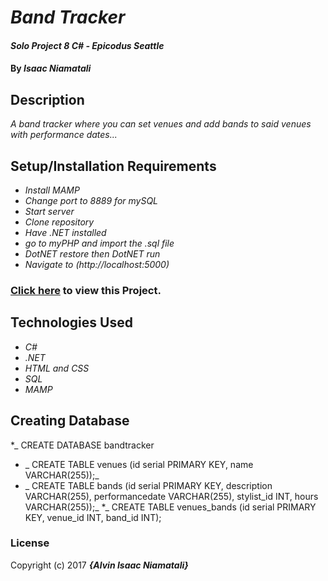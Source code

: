 # _Band Tracker_

#### _Solo Project 8 C# - Epicodus Seattle_

#### By _**Isaac Niamatali**_

## Description

_A band tracker where you can set venues and add bands to said venues with performance dates..._


## Setup/Installation Requirements

* _Install MAMP_
* _Change port to 8889 for mySQL_
* _Start server_
* _Clone repository_
* _Have .NET installed_
* _go to myPHP and import the .sql file_
* _DotNET restore then DotNET run_
* _Navigate to (http://localhost:5000)_

### [Click here](https://github.com/aniamatali/BandTracker) to view this Project.

## Technologies Used
* _C#_
* _.NET_
* _HTML and CSS_
* _SQL_
* _MAMP_

## Creating Database
*_ CREATE DATABASE bandtracker
* _ CREATE TABLE venues (id serial PRIMARY KEY, name VARCHAR(255));_
* _ CREATE TABLE bands (id serial PRIMARY KEY, description VARCHAR(255), performancedate VARCHAR(255), stylist_id INT, hours VARCHAR(255));_
*_ CREATE TABLE venues_bands (id serial PRIMARY KEY, venue_id INT, band_id INT);


### License
Copyright (c) 2017 **_{Alvin Isaac Niamatali}_**
